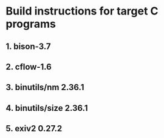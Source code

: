 # Build instructions for target C programs
## 1. bison-3.7
## 2. cflow-1.6
## 3. binutils/nm 2.36.1
## 4. binutils/size 2.36.1
## 5. exiv2 0.27.2 
